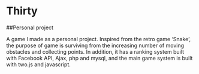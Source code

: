 # Thirty

##Personal project

A game l made as a personal project. Inspired from the retro game ‘Snake’, the purpose of game is surviving from the increasing number of moving obstacles and collecting points. In addition, it has a ranking system built with Facebook API, Ajax, php and mysql, and the main game system is built with two.js and javascript.
